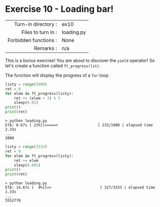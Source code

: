 # Exercise 10 - Loading bar!

|                         |                    |
| -----------------------:| ------------------ |
|   Turn-in directory :   |  ex10              |
|   Files to turn in :    |  loading.py        |
|   Forbidden functions : |  None              |
|   Remarks :             |  n/a               |

This is a bonus exercise! You are about to discover the `yield` operator!
So let's create a function called `ft_progress(lst)`.

The function will display the progress of a `for` loop.

```python
listy = range(1000)
ret = 0
for elem in ft_progress(listy):
    ret += (elem + 3) % 5
    sleep(0.01)
print()
print(ret)
```

```console
> python loading.py
ETA: 8.67s [ 23%][=====>                  ] 233/1000 | elapsed time 2.33s
...
2000
```

```python
listy = range(3333)
ret = 0
for elem in ft_progress(listy):
    ret += elem
    sleep(0.005)
print()
print(ret)
```

```console
> python loading.py
ETA: 14.67s [  9%][=>                      ] 327/3333 | elapsed time 1.33s
...
5552778
```
